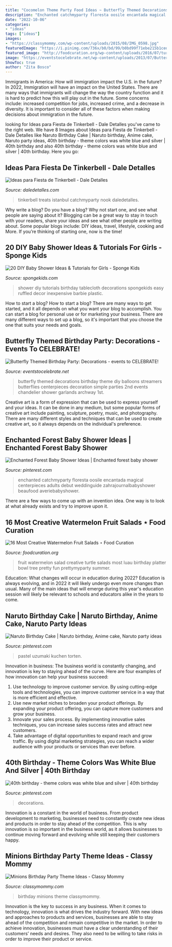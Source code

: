 ```yaml
---
title: "Cocomelon Theme Party Food Ideas ~ Butterfly Themed Decorations Birthday Theme Diy Balloons Streamers Butterflies Centerpieces Decoration Simple Parties 2nd Events Chandelier Shower Garlands Archway 1st"
description: "Enchanted catchmyparty floresta oosile encantada magical centerpieces adults debut weddinguide zahrajournalbabyshower beaufood averiebabyshower"
date: "2022-10-06"
categories:
- "ideas"
tags: ["ideas"]
images:
- "https://classymommy.com/wp-content/uploads/2015/08/IMG_0598.jpg"
featuredImage: "https://i.pinimg.com/736x/b0/bd/99/b0bd99f71ebe215b1ced613d03d5889a.jpg"
featured_image: "http://foodcuration.org/wp-content/uploads/2016/07/turtle-fruit-salad.jpg"
image: "https://eventstocelebrate.net/wp-content/uploads/2013/07/Butterfly-Themed-Party-Butterfly-garlands-eventstocelebrate.net_-682x1024.jpg"
ShowToc: true
author: "Zita Bosco"
---
```



Immigrants in America: How will immigration impact the U.S. in the future?
In 2022, Immigration will have an impact on the United States. There are many ways that immigrants will change the way the country function and it is hard to predict how this will play out in the future. Some concerns include: increased competition for jobs, increased crime, and a decrease in diversity. It is important to consider all of these factors when making decisions about immigration in the future.

	

		
looking for Ideas para Fiesta de Tinkerbell - Dale Detalles you've came to the right web. We have 8 Images about Ideas para Fiesta de Tinkerbell - Dale Detalles like Naruto Birthday Cake | Naruto birthday, Anime cake, Naruto party ideas, 40th birthday - theme colors was white blue and silver | 40th birthday and also 40th birthday - theme colors was white blue and silver | 40th birthday. Here you go:
		
    
## Ideas Para Fiesta De Tinkerbell - Dale Detalles

<img loading=lazy src="https://i0.wp.com/www.daledetalles.com/wp-content/uploads/2015/06/fiesta-tinkerbell9.jpg" onerror="this.onerror=null;this.src='https://tse3.mm.bing.net/th?id=OIP.pCPhQDCOZUmzSNa0Rj0S8AHaJ4&amp;pid=15.1';" alt="Ideas para Fiesta de Tinkerbell - Dale Detalles">

_Source: daledetalles.com_

>tinkerbell treats istanbul catchmyparty nook daledetalles. 

	

Why write a blog?
Do you have a blog? Why not start one, and see what people are saying about it? Blogging can be a great way to stay in touch with your readers, share your ideas and see what other people are writing about. Some popular blogs include: DIY ideas, travel, lifestyle, cooking and More. If you’re thinking of starting one, now is the time!

    
## 20 DIY Baby Shower Ideas &amp; Tutorials For Girls - Sponge Kids

<img loading=lazy src="http://spongekids.com/wp-content/uploads/2017/01/baby-shower-for-girls/7-diy-baby-shower-for-girls.jpg" onerror="this.onerror=null;this.src='https://tse1.mm.bing.net/th?id=OIP.natBBXzs6AKq2iObET_kywHaPH&amp;pid=15.1';" alt="20 DIY Baby Shower Ideas &amp; Tutorials for Girls - Sponge Kids">

_Source: spongekids.com_

>shower diy tutorials birthday tablecloth decorations spongekids easy ruffled decor inexpensive barbie plastic. 

	

How to start a blog?
How to start a blog? There are many ways to get started, and it all depends on what you want your blog to accomplish. You can start a blog for personal use or for marketing your business. There are many different ways to set up a blog, so it's important that you choose the one that suits your needs and goals.

    
## Butterfly Themed Birthday Party: Decorations - Events To CELEBRATE!

<img loading=lazy src="https://eventstocelebrate.net/wp-content/uploads/2013/07/Butterfly-Themed-Party-Butterfly-garlands-eventstocelebrate.net_-682x1024.jpg" onerror="this.onerror=null;this.src='https://tse2.mm.bing.net/th?id=OIP.gN3BhSdh06_qPKaIlbs7wwHaLH&amp;pid=15.1';" alt="Butterfly Themed Birthday Party: Decorations - events to CELEBRATE!">

_Source: eventstocelebrate.net_

>butterfly themed decorations birthday theme diy balloons streamers butterflies centerpieces decoration simple parties 2nd events chandelier shower garlands archway 1st. 

	

Creative art is a form of expression that can be used to express yourself and your ideas. It can be done in any medium, but some popular forms of creative art include painting, sculpture, poetry, music, and photography. There are many different styles and techniques that can be used to create creative art, so it always depends on the individual's preference.

    
## Enchanted Forest Baby Shower Ideas | Enchanted Forest Baby Shower

<img loading=lazy src="https://i.pinimg.com/736x/b0/bd/99/b0bd99f71ebe215b1ced613d03d5889a.jpg" onerror="this.onerror=null;this.src='https://tse3.mm.bing.net/th?id=OIP.yZ61OtQFEAcYSDC1t0VaKwHaJ3&amp;pid=15.1';" alt="Enchanted Forest Baby Shower Ideas | Enchanted forest baby shower">

_Source: pinterest.com_

>enchanted catchmyparty floresta oosile encantada magical centerpieces adults debut weddinguide zahrajournalbabyshower beaufood averiebabyshower. 

	

There are a few ways to come up with an invention idea.  One way is to look at what already exists and try to improve upon it.

    
## 16 Most Creative Watermelon Fruit Salads ⋆ Food Curation

<img loading=lazy src="http://foodcuration.org/wp-content/uploads/2016/07/turtle-fruit-salad.jpg" onerror="this.onerror=null;this.src='https://tse4.mm.bing.net/th?id=OIP.wWkBZgBq2n_G2I5cLhpE_QHaLH&amp;pid=15.1';" alt="16 Most Creative Watermelon Fruit Salads ⋆ Food Curation">

_Source: foodcuration.org_

>fruit watermelon salad creative turtle salads most luau birthday platter bowl tree pretty fun prettymyparty summer. 

	

Education: What changes will occur in education during 2022?
Education is always evolving, and in 2022 it will likely undergo even more changes than usual. Many of the main ideas that will emerge during this year's education session will likely be relevant to schools and educators alike in the years to come.

    
## Naruto Birthday Cake | Naruto Birthday, Anime Cake, Naruto Party Ideas

<img loading=lazy src="https://i.pinimg.com/736x/f8/b7/98/f8b79816875e8183a53dff77eff3c105.jpg" onerror="this.onerror=null;this.src='https://tse4.mm.bing.net/th?id=OIP.mgknPv-n5XCNwJ-g-0UpggHaKt&amp;pid=15.1';" alt="Naruto Birthday Cake | Naruto birthday, Anime cake, Naruto party ideas">

_Source: pinterest.com_

>pastel uzumaki kuchen torten. 

	

Innovation in business:
The business world is constantly changing, and innovation is key to staying ahead of the curve. Here are four examples of how innovation can help your business succeed: 
1. Use technology to improve customer service. By using cutting-edge tools and technologies, you can improve customer service in a way that is more efficient and effective.
2. Use new market niches to broaden your product offerings. By expanding your product offering, you can capture more customers and grow your business. 
3. Innovate your sales process. By implementing innovative sales techniques, you can increase sales success rates and attract new customers. 
4. Take advantage of digital opportunities to expand reach and grow traffic. By using digital marketing strategies, you can reach a wider audience with your products or services than ever before.

    
## 40th Birthday - Theme Colors Was White Blue And Silver | 40th Birthday

<img loading=lazy src="https://i.pinimg.com/736x/8c/54/dd/8c54ddc935a6fc93dd919142377be5af--th-birthday-themes-blue-and.jpg" onerror="this.onerror=null;this.src='https://tse2.mm.bing.net/th?id=OIP.iOgoRzZ-AnQcRuOZ3180fAHaJ4&amp;pid=15.1';" alt="40th birthday - theme colors was white blue and silver | 40th birthday">

_Source: pinterest.com_

>decorations. 

	

Innovation is a constant in the world of business. From product development to marketing, businesses need to constantly create new ideas and products in order to stay ahead of the competition. This is why innovation is so important in the business world, as it allows businesses to continue moving forward and evolving while still keeping their customers happy.

    
## Minions Birthday Party Theme Ideas - Classy Mommy

<img loading=lazy src="https://classymommy.com/wp-content/uploads/2015/08/IMG_0598.jpg" onerror="this.onerror=null;this.src='https://tse3.mm.bing.net/th?id=OIP.9BjioKepljnWhUz8jmRmqAHaKX&amp;pid=15.1';" alt="Minions Birthday Party Theme Ideas - Classy Mommy">

_Source: classymommy.com_

>birthday minions theme classymommy. 

	

Innovation is the key to success in any business. When it comes to technology, innovation is what drives the industry forward. With new ideas and approaches to products and services, businesses are able to stay ahead of the competition and remain competitive in the market. In order to achieve innovation, businesses must have a clear understanding of their customers’ needs and desires. They also need to be willing to take risks in order to improve their product or service.

